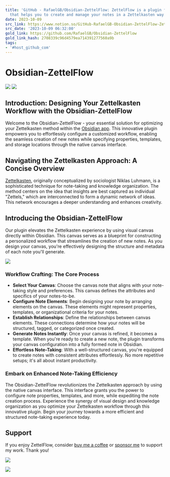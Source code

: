 ```yaml
---
title: 'GitHub - RafaelGB/Obsidian-ZettelFlow: ZettelFlow is a plugin for Obsidian
  that helps you to create and manage your notes in a Zettelkasten way.'
date: 2023-10-09
src_link: https://www.notion.so/GitHub-RafaelGB-Obsidian-ZettelFlow-ZettelFlow-is-a-plugin-for-Obsidian-that-helps-you-to-create--ff0fcdc9300b4358bd6a77dbb6c9c712
src_date: '2023-10-09 06:32:00'
gold_link: https://github.com/RafaelGB/Obsidian-ZettelFlow
gold_link_hash: 2708339c96d4579ea714391277560a9b
tags:
- '#host_github_com'
---
```


Obsidian-ZettelFlow
===================


[![](https://camo.githubusercontent.com/778f0e030c8909145c9bf5bc642f64356c6bcb57c0e530c0d7e08c0942b8bdfd/68747470733a2f2f696d672e736869656c64732e696f2f6769746875622f762f72656c656173652f52616661656c47422f4f6273696469616e2d5a657474656c466c6f773f7374796c653d666f722d7468652d626164676526736f72743d73656d766572)](https://github.com/RafaelGB/Obsidian-ZettelFlow/releases/latest)
[![](https://camo.githubusercontent.com/42b770fba782791e6711c2f5551e19671f7caf033bb456b9fb13f3bf16331dfd/68747470733a2f2f696d672e736869656c64732e696f2f6769746875622f646f776e6c6f6164732f52616661656c47422f4f6273696469616e2d5a657474656c466c6f772f746f74616c3f7374796c653d666f722d7468652d6261646765)](/RafaelGB/Obsidian-ZettelFlow/blob/main)


Introduction: Designing Your Zettelkasten Workflow with the Obsidian-ZettelFlow
-------------------------------------------------------------------------------


Welcome to the Obsidian-ZettelFlow - your essential solution for optimizing your Zettelkasten method within the [Obsidian app](https://obsidian.md/). This innovative plugin empowers you to effortlessly configure a customized workflow, enabling the seamless creation of new notes while specifying properties, templates, and storage locations through the native canvas interface.


Navigating the Zettelkasten Approach: A Concise Overview
--------------------------------------------------------


[Zettelkasten](https://zettelkasten.de/), originally conceptualized by sociologist Niklas Luhmann, is a sophisticated technique for note-taking and knowledge organization. The method centers on the idea that insights are best captured as individual "Zettels," which are interconnected to form a dynamic network of ideas. This network encourages a deeper understanding and enhances creativity.


Introducing the Obsidian-ZettelFlow
-----------------------------------


Our plugin elevates the Zettelkasten experience by using visual canvas directly within Obsidian. This canvas serves as a blueprint for constructing a personalized workflow that streamlines the creation of new notes. As you design your canvas, you're effectively designing the structure and metadata of each note you'll generate.


[![](/RafaelGB/Obsidian-ZettelFlow/raw/main/docs/resources/readme-intro.gif)](/RafaelGB/Obsidian-ZettelFlow/blob/main/docs/resources/readme-intro.gif)


### Workflow Crafting: The Core Process


* **Select Your Canvas**: Choose the canvas note that aligns with your note-taking style and preferences. This canvas defines the attributes and specifics of your notes-to-be.
* **Configure Note Elements**: Begin designing your note by arranging elements on the canvas. These elements might represent properties, templates, or organizational criteria for your notes.
* **Establish Relationships**: Define the relationships between canvas elements. These connections determine how your notes will be structured, tagged, or categorized once created.
* **Generate Notes Instantly**: Once your canvas is refined, it becomes a template. When you're ready to create a new note, the plugin transforms your canvas configuration into a fully formed note in Obsidian.
* **Effortless Note-Taking**: With a well-structured canvas, you're equipped to create notes with consistent attributes effortlessly. No more repetitive setups; it's all about instant productivity.


### Embark on Enhanced Note-Taking Efficiency


The Obsidian-ZettelFlow revolutionizes the Zettelkasten approach by using the native canvas interface. This interface grants you the power to configure note properties, templates, and more, while expediting the note creation process. Experience the synergy of visual design and knowledge organization as you optimize your Zettelkasten workflow through this innovative plugin. Begin your journey towards a more efficient and structured note-taking experience today.


Support
-------


If you enjoy ZettelFlow, consider [buy me a coffee](https://www.buymeacoffee.com/5tsytn22v9Z) or [sponsor me](https://github.com/sponsors/RafaelGB) to support my work. Thank you!


[![](https://camo.githubusercontent.com/af494a602de095b7bd57dfd1d009e9c31a4f563cc6f7caf9a86ac2d002a0b6c2/68747470733a2f2f696d672e736869656c64732e696f2f6769746875622f73706f6e736f72732f52616661656c47423f6c6162656c3d53706f6e736f72266c6f676f3d47697448756225323053706f6e736f7273267374796c653d666f722d7468652d6261646765)](https://github.com/sponsors/RafaelGB)


[![](https://camo.githubusercontent.com/12f516d86d600c89a6abd2326256045c27325ad7c8532c0d36772965a4923be0/68747470733a2f2f7777772e6275796d6561636f666665652e636f6d2f6173736574732f696d672f637573746f6d5f696d616765732f6f72616e67655f696d672e706e67)](https://www.buymeacoffee.com/5tsytn22v9Z)